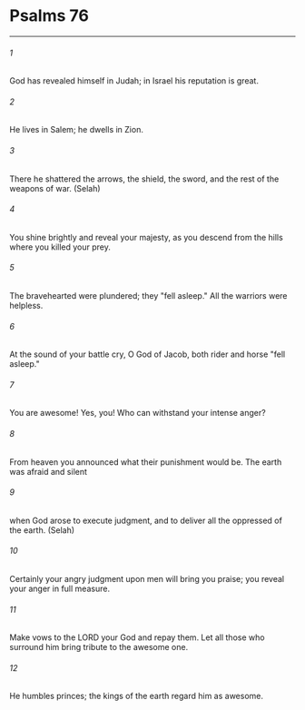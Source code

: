 # Psalms 76
***



###### 1 
God has revealed himself in Judah; in Israel his reputation is great. 

###### 2 
He lives in Salem; he dwells in Zion. 

###### 3 
There he shattered the arrows, the shield, the sword, and the rest of the weapons of war. (Selah) 

###### 4 
You shine brightly and reveal your majesty, as you descend from the hills where you killed your prey. 

###### 5 
The bravehearted were plundered; they "fell asleep." All the warriors were helpless. 

###### 6 
At the sound of your battle cry, O God of Jacob, both rider and horse "fell asleep." 

###### 7 
You are awesome! Yes, you! Who can withstand your intense anger? 

###### 8 
From heaven you announced what their punishment would be. The earth was afraid and silent 

###### 9 
when God arose to execute judgment, and to deliver all the oppressed of the earth. (Selah) 

###### 10 
Certainly your angry judgment upon men will bring you praise; you reveal your anger in full measure. 

###### 11 
Make vows to the LORD your God and repay them. Let all those who surround him bring tribute to the awesome one. 

###### 12 
He humbles princes; the kings of the earth regard him as awesome.
